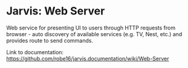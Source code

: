 # Jarvis: Web Server

Web service for presenting UI to users through HTTP requests from browser - auto discovery of available services (e.g. TV, Nest, etc.) and provides route to send commands.

Link to documentation: https://github.com/robe16/jarvis.documentation/wiki/Web-Server